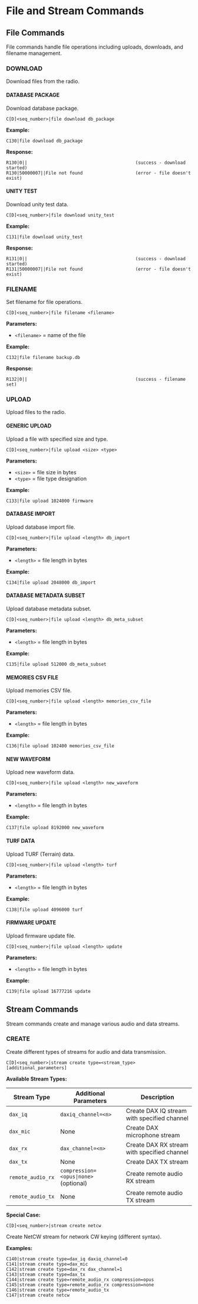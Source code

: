 # File and Stream Commands

## File Commands

File commands handle file operations including uploads, downloads, and filename management.

### DOWNLOAD

Download files from the radio.

#### DATABASE PACKAGE

Download database package.

```
C[D]<seq_number>|file download db_package
```

**Example:**
```
C130|file download db_package
```

**Response:**
```
R130|0||                                         (success - download started)
R130|50000007||File not found                    (error - file doesn't exist)
```

#### UNITY TEST

Download unity test data.

```
C[D]<seq_number>|file download unity_test
```

**Example:**
```
C131|file download unity_test
```

**Response:**
```
R131|0||                                         (success - download started)
R131|50000007||File not found                    (error - file doesn't exist)
```

### FILENAME

Set filename for file operations.

```
C[D]<seq_number>|file filename <filename>
```

**Parameters:**
- `<filename>` = name of the file

**Example:**
```
C132|file filename backup.db
```

**Response:**
```
R132|0||                                         (success - filename set)
```

### UPLOAD

Upload files to the radio.

#### GENERIC UPLOAD

Upload a file with specified size and type.

```
C[D]<seq_number>|file upload <size> <type>
```

**Parameters:**
- `<size>` = file size in bytes
- `<type>` = file type designation

**Example:**
```
C133|file upload 1024000 firmware
```

#### DATABASE IMPORT

Upload database import file.

```
C[D]<seq_number>|file upload <length> db_import
```

**Parameters:**
- `<length>` = file length in bytes

**Example:**
```
C134|file upload 2048000 db_import
```

#### DATABASE METADATA SUBSET

Upload database metadata subset.

```
C[D]<seq_number>|file upload <length> db_meta_subset
```

**Parameters:**
- `<length>` = file length in bytes

**Example:**
```
C135|file upload 512000 db_meta_subset
```

#### MEMORIES CSV FILE

Upload memories CSV file.

```
C[D]<seq_number>|file upload <length> memories_csv_file
```

**Parameters:**
- `<length>` = file length in bytes

**Example:**
```
C136|file upload 102400 memories_csv_file
```

#### NEW WAVEFORM

Upload new waveform data.

```
C[D]<seq_number>|file upload <length> new_waveform
```

**Parameters:**
- `<length>` = file length in bytes

**Example:**
```
C137|file upload 8192000 new_waveform
```

#### TURF DATA

Upload TURF (Terrain) data.

```
C[D]<seq_number>|file upload <length> turf
```

**Parameters:**
- `<length>` = file length in bytes

**Example:**
```
C138|file upload 4096000 turf
```

#### FIRMWARE UPDATE

Upload firmware update file.

```
C[D]<seq_number>|file upload <length> update
```

**Parameters:**
- `<length>` = file length in bytes

**Example:**
```
C139|file upload 16777216 update
```

## Stream Commands

Stream commands create and manage various audio and data streams.

### CREATE

Create different types of streams for audio and data transmission.

```
C[D]<seq_number>|stream create type=<stream_type> [additional_parameters]
```

**Available Stream Types:**

| Stream Type | Additional Parameters | Description |
|-------------|----------------------|-------------|
| `dax_iq` | `daxiq_channel=<n>` | Create DAX IQ stream with specified channel |
| `dax_mic` | None | Create DAX microphone stream |
| `dax_rx` | `dax_channel=<n>` | Create DAX RX stream with specified channel |
| `dax_tx` | None | Create DAX TX stream |
| `remote_audio_rx` | `compression=<opus\|none>` (optional) | Create remote audio RX stream |
| `remote_audio_tx` | None | Create remote audio TX stream |

**Special Case:**
```
C[D]<seq_number>|stream create netcw
```
Create NetCW stream for network CW keying (different syntax).

**Examples:**
```
C140|stream create type=dax_iq daxiq_channel=0
C141|stream create type=dax_mic
C142|stream create type=dax_rx dax_channel=1
C143|stream create type=dax_tx
C144|stream create type=remote_audio_rx compression=opus
C145|stream create type=remote_audio_rx compression=none
C146|stream create type=remote_audio_tx
C147|stream create netcw
```